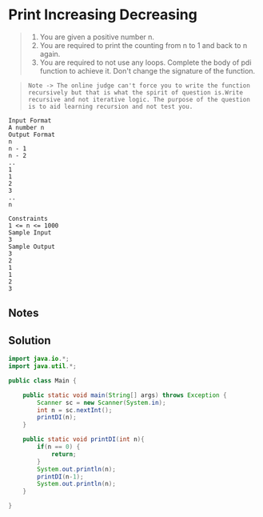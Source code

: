 # Print Increasing Decreasing

> 1. You are given a positive number n. 
> 2. You are required to print the counting from n to 1 and back to n again.
> 3. You are required to not use any loops. Complete the body of pdi function to achieve it. Don't change the signature of the function.

> `Note -> The online judge can't force you to write the function recursively but that is what the spirit of question is.Write recursive and not iterative logic. The purpose of the question is to aid learning recursion and not test you.`

```
Input Format
A number n
Output Format
n
n - 1
n - 2
..
1
1
2
3
..
n

Constraints
1 <= n <= 1000
Sample Input
3
Sample Output
3
2
1
1
2
3
```
## Notes



## Solution

```java
import java.io.*;
import java.util.*;

public class Main {

    public static void main(String[] args) throws Exception {
        Scanner sc = new Scanner(System.in);
        int n = sc.nextInt();
        printDI(n);
    }

    public static void printDI(int n){
        if(n == 0) {
            return;
        }
        System.out.println(n);
        printDI(n-1);
        System.out.println(n);
    }

}
```